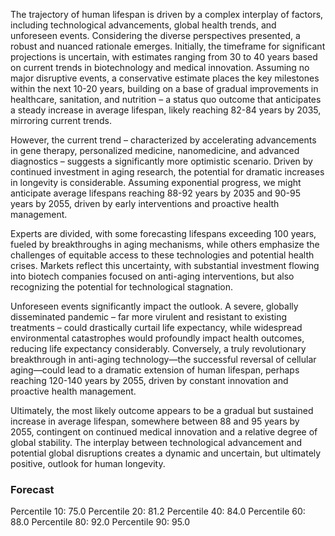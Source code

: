 The trajectory of human lifespan is driven by a complex interplay of factors, including technological advancements, global health trends, and unforeseen events. Considering the diverse perspectives presented, a robust and nuanced rationale emerges. Initially, the timeframe for significant projections is uncertain, with estimates ranging from 30 to 40 years based on current trends in biotechnology and medical innovation. Assuming no major disruptive events, a conservative estimate places the key milestones within the next 10-20 years, building on a base of gradual improvements in healthcare, sanitation, and nutrition – a status quo outcome that anticipates a steady increase in average lifespan, likely reaching 82-84 years by 2035, mirroring current trends.

However, the current trend – characterized by accelerating advancements in gene therapy, personalized medicine, nanomedicine, and advanced diagnostics – suggests a significantly more optimistic scenario. Driven by continued investment in aging research, the potential for dramatic increases in longevity is considerable. Assuming exponential progress, we might anticipate average lifespans reaching 88-92 years by 2035 and 90-95 years by 2055, driven by early interventions and proactive health management. 

Experts are divided, with some forecasting lifespans exceeding 100 years, fueled by breakthroughs in aging mechanisms, while others emphasize the challenges of equitable access to these technologies and potential health crises. Markets reflect this uncertainty, with substantial investment flowing into biotech companies focused on anti-aging interventions, but also recognizing the potential for technological stagnation.  

Unforeseen events significantly impact the outlook. A severe, globally disseminated pandemic – far more virulent and resistant to existing treatments – could drastically curtail life expectancy, while widespread environmental catastrophes would profoundly impact health outcomes, reducing life expectancy considerably. Conversely, a truly revolutionary breakthrough in anti-aging technology—the successful reversal of cellular aging—could lead to a dramatic extension of human lifespan, perhaps reaching 120-140 years by 2055, driven by constant innovation and proactive health management. 

Ultimately, the most likely outcome appears to be a gradual but sustained increase in average lifespan, somewhere between 88 and 95 years by 2055, contingent on continued medical innovation and a relative degree of global stability. The interplay between technological advancement and potential global disruptions creates a dynamic and uncertain, but ultimately positive, outlook for human longevity.

### Forecast

Percentile 10: 75.0
Percentile 20: 81.2
Percentile 40: 84.0
Percentile 60: 88.0
Percentile 80: 92.0
Percentile 90: 95.0